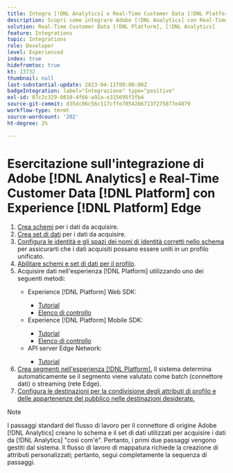 ```yaml
---
title: Integra [!DNL Analytics] e Real-Time Customer Data [!DNL Platform] con l'esercitazione di Experience [!DNL Platform] Edge
description: Scopri come integrare Adobe [!DNL Analytics] con Real-Time Customer Data [!DNL Platform] utilizzando AEP Web SDK, AEP Mobile SDK o l’API server di Edge Network.
solution: Real-Time Customer Data [!DNL Platform], [!DNL Analytics]
feature: Integrations
topic: Integrations
role: Developer
level: Experienced
index: true
hidefromtoc: true
kt: 13732
thumbnail: null
last-substantial-update: 2023-04-11T00:00:00Z
badgeIntegration: label="Integrazione" type="positive"
exl-id: 07c2c329-0810-4f66-a91a-e315695f3fb4
source-git-commit: d35dc06c56c117cffe70542b6713f275877e4879
workflow-type: tm+mt
source-wordcount: '202'
ht-degree: 2%

---
```


# Esercitazione sull&#39;integrazione di Adobe [!DNL Analytics] e Real-Time Customer Data [!DNL Platform] con Experience [!DNL Platform] Edge

<ol>
    <li><a href="https://experienceleague.adobe.com/it?lang=en#dashboard/learning" _target="_blank" rel="noopener noreferrer">Crea schemi</a> per i dati da acquisire.</li>
    <li><a href="https://experienceleague.adobe.com/docs/platform-learn/tutorials/data-ingestion/create-datasets-and-ingest-data.html?lang=it" _target="_blank" rel="noopener noreferrer">Crea set di dati</a> per i dati da acquisire.</a></li>
    <li><a href="https://experienceleague.adobe.com/docs/platform-learn/tutorials/identities/label-ingest-and-verify-identity-data.html?lang=it" _target="_blank" rel="noopener noreferrer">Configura le identità e gli spazi dei nomi di identità corretti nello schema</a> per assicurarti che i dati acquisiti possano essere uniti in un profilo unificato.</li>
    <li><a href="https://experienceleague.adobe.com/docs/platform-learn/tutorials/profiles/bring-data-into-the-real-time-customer-profile.html?lang=it" _target="_blank" rel="noopener noreferrer">Abilitare schemi e set di dati per il profilo</a>.</li>
    <li>Acquisire dati nell'esperienza [!DNL Platform] utilizzando uno dei seguenti metodi:</li>
        <ul>
           <li>Experience [!DNL Platform] Web SDK:</li>
                <ul>
                    <li><a href="https://experienceleague.adobe.com/docs/platform-learn/implement-web-sdk/overview.html?lang=it" _target="_blank" rel="noopener noreferrer">Tutorial</a></li>
                    <li><a href="https://experienceleague.adobe.com/docs/analytics/implementation/aep-edge/web-sdk/overview.html?lang=it" _target="_blank" rel="noopener noreferrer">Elenco di controllo</a></li>
                </ul>
            <li>Experience [!DNL Platform] Mobile SDK:</li>
                <ul>
                    <li><a href="https://experienceleague.adobe.com/docs/platform-learn/data-collection/mobile-sdk/create-mobile-properties.html?lang=it" _target="_blank" rel="noopener noreferrer">Tutorial</a></li>
                    <li><a href="https://experienceleague.adobe.com/docs/analytics/implementation/aep-edge/mobile-sdk/overview.html?lang=it" _target="_blank" rel="noopener noreferrer">Elenco di controllo</a></li>
                </ul></li>
            <li>API server Edge Network:</li>
                <ul>
                    <li><a href="https://experienceleague.adobe.com/docs/experience-platform/edge-network-server-api/interacting-other-adobe-solutions/interacting-adobe-analytics.html" _target="_blank" rel="noopener noreferrer">Tutorial</a></li>
                </ul>
       </ul>
    <li><a href="https://experienceleague.adobe.com/docs/platform-learn/tutorials/segments/create-segments.html?lang=it" _target="_blank" rel="noopener noreferrer">Crea segmenti nell'esperienza [!DNL Platform].</a> Il sistema determina automaticamente se il segmento viene valutato come batch (connettore dati) o streaming (rete Edge).</li>
    <li><a href="https://experienceleague.adobe.com/docs/platform-learn/tutorials/destinations/create-destinations-and-activate-data.html?lang=it" _target="_blank" rel="noopener noreferrer">Configura le destinazioni per la condivisione degli attributi di profilo e delle appartenenze del pubblico nelle destinazioni desiderate.</a></li>
</ol>

>[!NOTE]
>
>I passaggi standard del flusso di lavoro per il connettore di origine Adobe [!DNL Analytics] creano lo schema e il set di dati utilizzati per acquisire i dati da [!DNL Analytics] &quot;così com&#39;è&quot;. Pertanto, i primi due passaggi vengono gestiti dal sistema. Il flusso di lavoro di mappatura richiede la creazione di attributi personalizzati; pertanto, segui completamente la sequenza di passaggi.
